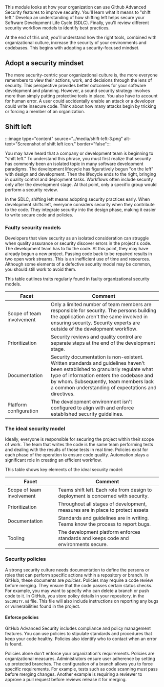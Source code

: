 This module looks at how your organization can use Github Advanced Security features to improve security. You'll learn what it means to "shift left." Develop an understanding of how shifting left helps secure your Software Development Life Cycle (SDLC). Finally, you'll review different security workflow models to identify best practices.

At the end of this unit, you'll understand how the right tools, combined with organizational culture, increase the security of your environments and codebases. This begins with adopting a security-focused mindset.

## Adopt a security mindset

The more security-centric your organizational culture is, the more everyone remembers to view their actions, work, and decisions through the lens of security. This perspective provides better outcomes for your software development and planning. However, a sound security strategy involves more than simply putting protective tools in place. You also have to account for human error. A user could accidentally enable an attack or a developer could write insecure code. Think about how many attacks begin by tricking or forcing a member of an organization.

## Shift left

:::image type="content" source="../media/shift-left-3.png" alt-text="Screenshot of shift left icon." border="false":::

You may have heard that a company or development team is beginning to "shift left." To understand this phrase, you must first realize that security has commonly been an isolated topic in many software development paradigms. The development lifecycle has figuratively begun "on the left" with design and development. Then the lifecycle ends to the right, bringing in quality control and deployment tasks. Workflows often include security only after the development stage. At that point, only a specific group would perform a security review.

In the SDLC, shifting left means adopting security practices early. When development shifts left, everyone considers security when they contribute to the code. They integrate security into the design phase, making it easier to write secure code and policies.

### Faulty security models

Developers that view security as an isolated consideration can struggle when quality assurance or security discover errors in the project's code. The development team has to fix the code. At this point, they may have already begun a new project. Passing code back to be repaired results in two open work streams. This is an inefficient use of time and resources. Although some elements of a defective security model may be common, you should still work to avoid them.

This table outlines traits regularly found in faulty organizational security models.

| Facet  | Comment |
|---|---|
| Scope of team involvement |  Only a limited number of team members are responsible for security. The persons building the application aren't the same involved in ensuring security. Security experts are outside of the development workflow. |
| Prioritization | Security reviews and quality control are separate steps at the end of the development stage.|
| Documentation | Security documentation is non-existent. Written standards and guidelines haven't been established to granularly regulate what type of information enters the codebase and by whom. Subsequently, team members lack a common understanding of expectations and directives.|
| Platform configuration | The development environment isn't configured to align with and enforce established security guidelines.|

### The ideal security model

Ideally, everyone is responsible for securing the project within their scope of work. The team that writes the code is the same team performing tests and dealing with the results of those tests in real time. Policies exist for each phase of the operation to ensure code quality. Automation plays a significant role in creating an efficient workflow.

This table shows key elements of the ideal security model:

| Facet  |  Comment |
|---|---|
| Scope of team involvement | Teams shift left. Each role from design to deployment is concerned with security. |
| Prioritization | Throughout all stages of development, measures are in place to protect assets|
| Documentation | Standards and guidelines are in writing. Teams know the process to report bugs.| 
| Tooling | The development platform enforces standards and keeps code and environments secure.

### Security policies

A strong security culture needs documentation to define the persons or roles that can perform specific actions within a repository or branch. In GitHub, these documents are _policies_. Policies may require a code review before merging. They ensure that the code passes certain status checks. For example, you may want to specify who can delete a branch or push code to it. In GitHub, you store policy details in your repository, in the `SECURITY.md` file. This file will also include instructions on reporting any bugs or vulnerabilities found in the project.

#### Enforce policies

GitHub Advanced Security includes compliance and policy management features. You can use policies to stipulate standards and procedures that keep your code healthy. Policies also identify who to contact when an error is found.

Policies alone don't enforce your organization's requirements. Policies are organizational measures. Administrators ensure user adherence by setting up protected branches. The configuration of a branch allows you to force specific requirements. For example, tests such as code scanning must pass before merging changes. Another example is requiring a reviewer to approve a pull request before reviews release it for merging.
